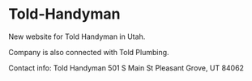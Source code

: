 # Told-Handyman
New website for Told Handyman in Utah.

Company is also connected with Told Plumbing.

Contact info:
Told Handyman
501 S Main St
Pleasant Grove, UT 84062
